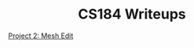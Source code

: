 <h1 align="center">CS184 Writeups</h1>

<a href="https://tanjeffreyz.github.io/cs184-writeups/p2-meshedit">Project 2: Mesh Edit</a>
